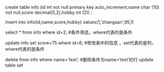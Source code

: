 create table info (id int not null primary key auto_increment,name char (10) not null,score decimal(5,2),hobby int (2)) ;

insert into info(id,name,score,hobby) values(1,'zhangsan',95,1)

select * from info where id=2;                          #条件筛选，where代表的是条件

update info set score=75 where id=6;           #修改表中的信息 ，set代表的是列，where代表的是条件

delete from info where name=’test’;   #删除条件为name=‘test’的行
update table set  